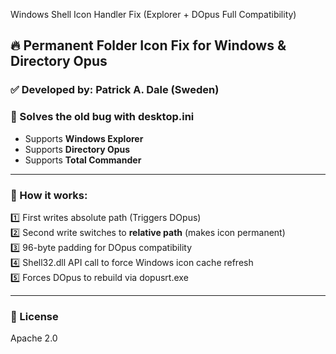 Windows Shell Icon Handler Fix (Explorer + DOpus Full Compatibility)

## 🔥 Permanent Folder Icon Fix for Windows & Directory Opus  
### ✅ Developed by: Patrick A. Dale (Sweden)  

### 🎯 Solves the old bug with desktop.ini  
- Supports **Windows Explorer**  
- Supports **Directory Opus**  
- Supports **Total Commander**  

---

### 📂 How it works:
1️⃣ First writes absolute path (Triggers DOpus)  
2️⃣ Second write switches to **relative path** (makes icon permanent)  
3️⃣ 96-byte padding for DOpus compatibility  
4️⃣ Shell32.dll API call to force Windows icon cache refresh  
5️⃣ Forces DOpus to rebuild via dopusrt.exe  

---

### 📜 License
Apache 2.0  
